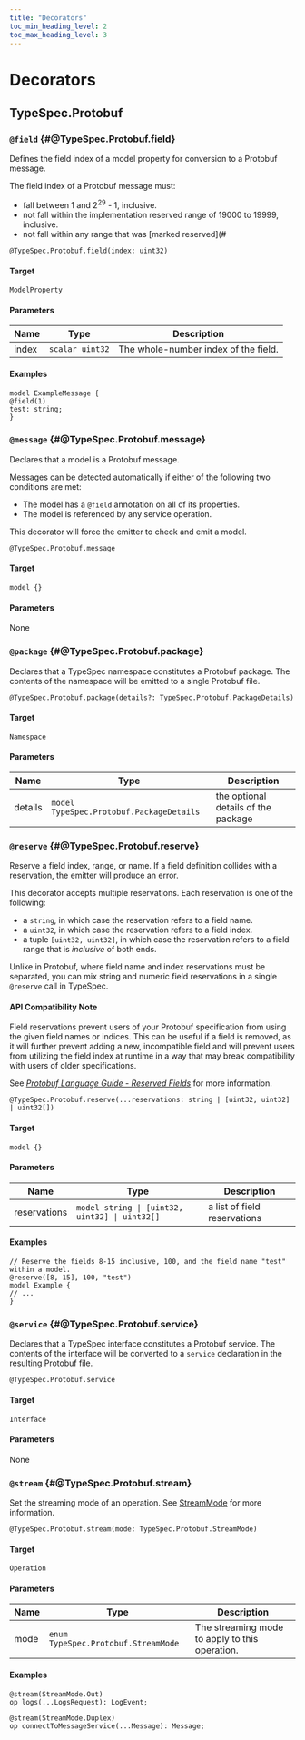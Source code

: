 ```yaml
---
title: "Decorators"
toc_min_heading_level: 2
toc_max_heading_level: 3
---
```


# Decorators

## TypeSpec.Protobuf

### `@field` {#@TypeSpec.Protobuf.field}

Defines the field index of a model property for conversion to a Protobuf
message.

The field index of a Protobuf message must:

- fall between 1 and 2<sup>29</sup> - 1, inclusive.
- not fall within the implementation reserved range of 19000 to 19999, inclusive.
- not fall within any range that was [marked reserved](#

```typespec
@TypeSpec.Protobuf.field(index: uint32)
```

#### Target

`ModelProperty`

#### Parameters

| Name  | Type            | Description                          |
| ----- | --------------- | ------------------------------------ |
| index | `scalar uint32` | The whole-number index of the field. |

#### Examples

```typespec
model ExampleMessage {
@field(1)
test: string;
}
```

### `@message` {#@TypeSpec.Protobuf.message}

Declares that a model is a Protobuf message.

Messages can be detected automatically if either of the following two conditions are met:

- The model has a `@field` annotation on all of its properties.
- The model is referenced by any service operation.

This decorator will force the emitter to check and emit a model.

```typespec
@TypeSpec.Protobuf.message
```

#### Target

`model {}`

#### Parameters

None

### `@package` {#@TypeSpec.Protobuf.package}

Declares that a TypeSpec namespace constitutes a Protobuf package. The contents of the namespace will be emitted to a
single Protobuf file.

```typespec
@TypeSpec.Protobuf.package(details?: TypeSpec.Protobuf.PackageDetails)
```

#### Target

`Namespace`

#### Parameters

| Name    | Type                                     | Description                         |
| ------- | ---------------------------------------- | ----------------------------------- |
| details | `model TypeSpec.Protobuf.PackageDetails` | the optional details of the package |

### `@reserve` {#@TypeSpec.Protobuf.reserve}

Reserve a field index, range, or name. If a field definition collides with a reservation, the emitter will produce
an error.

This decorator accepts multiple reservations. Each reservation is one of the following:

- a `string`, in which case the reservation refers to a field name.
- a `uint32`, in which case the reservation refers to a field index.
- a tuple `[uint32, uint32]`, in which case the reservation refers to a field range that is _inclusive_ of both ends.

Unlike in Protobuf, where field name and index reservations must be separated, you can mix string and numeric field
reservations in a single `@reserve` call in TypeSpec.

#### API Compatibility Note

Field reservations prevent users of your Protobuf specification from using the given field names or indices. This can
be useful if a field is removed, as it will further prevent adding a new, incompatible field and will prevent users
from utilizing the field index at runtime in a way that may break compatibility with users of older specifications.

See _[Protobuf Language Guide - Reserved Fields](https://protobuf.dev/programming-guides/proto3/#reserved)_ for more
information.

```typespec
@TypeSpec.Protobuf.reserve(...reservations: string | [uint32, uint32] | uint32[])
```

#### Target

`model {}`

#### Parameters

| Name         | Type                                           | Description                  |
| ------------ | ---------------------------------------------- | ---------------------------- |
| reservations | `model string \| [uint32, uint32] \| uint32[]` | a list of field reservations |

#### Examples

```typespec
// Reserve the fields 8-15 inclusive, 100, and the field name "test" within a model.
@reserve([8, 15], 100, "test")
model Example {
// ...
}
```

### `@service` {#@TypeSpec.Protobuf.service}

Declares that a TypeSpec interface constitutes a Protobuf service. The contents of the interface will be converted to
a `service` declaration in the resulting Protobuf file.

```typespec
@TypeSpec.Protobuf.service
```

#### Target

`Interface`

#### Parameters

None

### `@stream` {#@TypeSpec.Protobuf.stream}

Set the streaming mode of an operation. See [StreamMode](./data-types#TypeSpec.Protobuf.StreamMode) for more information.

```typespec
@TypeSpec.Protobuf.stream(mode: TypeSpec.Protobuf.StreamMode)
```

#### Target

`Operation`

#### Parameters

| Name | Type                                | Description                                    |
| ---- | ----------------------------------- | ---------------------------------------------- |
| mode | `enum TypeSpec.Protobuf.StreamMode` | The streaming mode to apply to this operation. |

#### Examples

```typespec
@stream(StreamMode.Out)
op logs(...LogsRequest): LogEvent;
```

```typespec
@stream(StreamMode.Duplex)
op connectToMessageService(...Message): Message;
```
